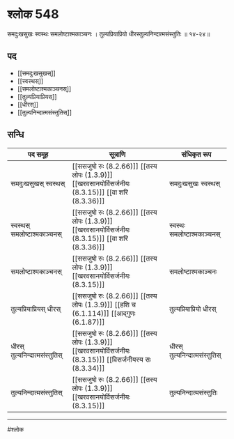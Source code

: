 # श्लोक 548

समदुःखसुखः स्वस्थः समलोष्टाश्मकाञ्चनः ।
तुल्यप्रियाप्रियो धीरस्तुल्यनिन्दात्मसंस्तुतिः ॥ १४-२४॥


## पद 

- [[समदुःखसुखस्]]
- [[स्वस्थस्]]
- [[समलोष्टाश्मकाञ्चनस्]]
- [[तुल्यप्रियाप्रियस्]]
- [[धीरस्]]
- [[तुल्यनिन्दात्मसंस्तुतिस्]]

## सन्धि

| पद समूह | सूत्राणि | संधिकृत रूप |
| ----- | ----- | ----- |
| समदुःखसुखस् स्वस्थस् |  [[ससजुषो रुः (8.2.66)]] [[तस्य लोपः (1.3.9)]] [[खरवसानयोर्विसर्जनीयः (8.3.15)]] [[वा शरि (8.3.36)]] | समदुःखसुखः स्वस्थस् |
| स्वस्थस् समलोष्टाश्मकाञ्चनस् |  [[ससजुषो रुः (8.2.66)]] [[तस्य लोपः (1.3.9)]] [[खरवसानयोर्विसर्जनीयः (8.3.15)]] [[वा शरि (8.3.36)]] | स्वस्थः समलोष्टाश्मकाञ्चनस् |
| समलोष्टाश्मकाञ्चनस् |  [[ससजुषो रुः (8.2.66)]] [[तस्य लोपः (1.3.9)]] [[खरवसानयोर्विसर्जनीयः (8.3.15)]] | समलोष्टाश्मकाञ्चनः |
| तुल्यप्रियाप्रियस् धीरस् |  [[ससजुषो रुः (8.2.66)]] [[तस्य लोपः (1.3.9)]] [[हशि च (6.1.114)]] [[आद्गुणः (6.1.87)]] | तुल्यप्रियाप्रियो धीरस् |
| धीरस् तुल्यनिन्दात्मसंस्तुतिस् |  [[ससजुषो रुः (8.2.66)]] [[तस्य लोपः (1.3.9)]] [[खरवसानयोर्विसर्जनीयः (8.3.15)]] [[विसर्जनीयस्य सः (8.3.34)]] | धीरस् तुल्यनिन्दात्मसंस्तुतिस् |
| तुल्यनिन्दात्मसंस्तुतिस् |  [[ससजुषो रुः (8.2.66)]] [[तस्य लोपः (1.3.9)]] [[खरवसानयोर्विसर्जनीयः (8.3.15)]] | तुल्यनिन्दात्मसंस्तुतिः |


---

#श्लोक